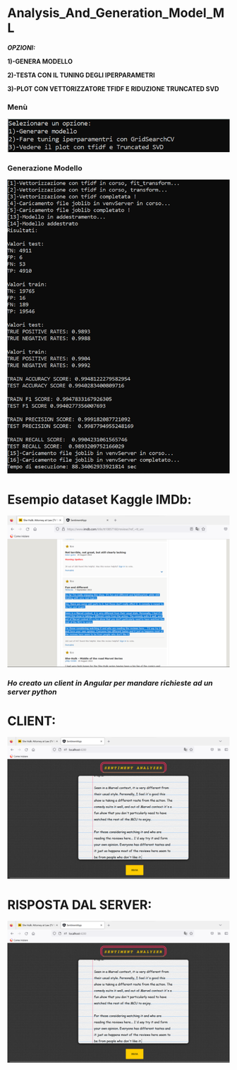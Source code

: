 # Analysis_And_Generation_Model_ML
 
 ___OPZIONI:___
 
__1)-GENERA MODELLO__

__2)-TESTA CON IL TUNING DEGLI IPERPARAMETRI__

__3)-PLOT CON VETTORIZZATORE TFIDF E RIDUZIONE TRUNCATED SVD__

### Menù

![Screenshot](myScripts/OUTPUTS/menu.png)

### Generazione Modello

![Screenshot](myScripts/OUTPUTS/generator.png)

# Esempio dataset Kaggle IMDb:

![Screenshot](myScripts/OUTPUTS/prova.png)

### ***Ho creato un client in Angular per mandare richieste ad un server python*** 

# CLIENT: 

![Screenshot](myScripts/OUTPUTS/client.png)

# RISPOSTA DAL SERVER:

![Screenshot](myScripts/OUTPUTS/client.png)
